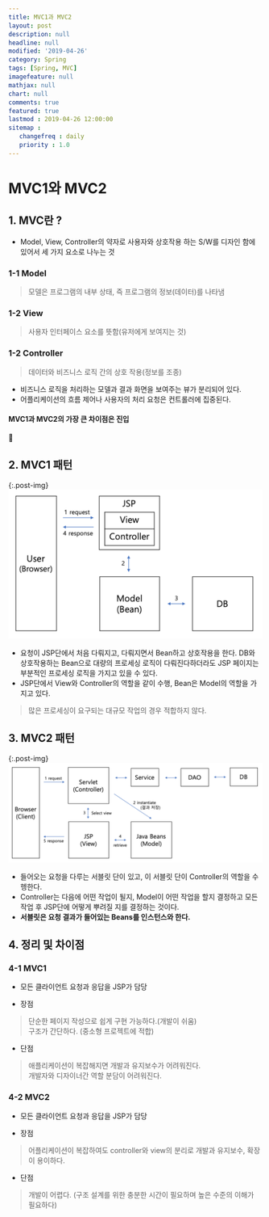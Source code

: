 ```yaml
---
title: MVC1과 MVC2
layout: post
description: null
headline: null
modified: '2019-04-26'
category: Spring
tags: [Spring, MVC]
imagefeature: null
mathjax: null
chart: null
comments: true
featured: true
lastmod : 2019-04-26 12:00:00
sitemap :  
   changefreq : daily
   priority : 1.0
---
```


# MVC1와 MVC2  
  
## 1. MVC란 ?  
  
 - Model, View, Controller의 약자로 사용자와 상호작용 하는 S/W를 디자인 함에 있어서 세 가지 요소로 나누는 것  
  
  
### 1-1 Model
> 모델은 프로그램의 내부 상태, 즉 프로그램의 정보(데이터)를 나타냄 
  
### 1-2 View
> 사용자 인터페이스 요소를 뜻함(유저에게 보여지는 것)  
  
### 1-2 Controller
> 데이터와 비즈니스 로직 간의 상호 작용(정보를 조종)  

- 비즈니스 로직을 처리하는 모델과 결과 화면을 보여주는 뷰가 분리되어 있다.  
- 어플리케이션의 흐름 제어나 사용자의 처리 요청은 컨트롤러에 집중된다.  
  
#### MVC1과 MVC2의 가장 큰 차이점은 **진입**
  
## 2. MVC1 패턴

{:.post-img}
![MVC1](/images/post/mvc1.png) 

 - 요청이 JSP단에서 처음 다뤄지고, 다뤄지면서 Bean하고 상호작용을 한다. DB와 상호작용하는 Bean으로 대량의 프로세싱 로직이 다뤄진다하더라도 JSP 페이지는 부분적인 프로세싱 로직을 가지고 있을 수 있다. 
 - JSP단에서 View와 Controller의 역할을 같이 수행, Bean은 Model의 역할을 가지고 있다.

> 많은 프로세싱이 요구되는 대규모 작업의 경우 적합하지 않다.

## 3. MVC2 패턴

{:.post-img}
![MVC2](/images/post/mvc2.png) 

 - 들어오는 요청을 다루는 서블릿 단이 있고, 이 서블릿 단이 Controller의 역할을 수헹한다. 
 - Controller는 다음에 어떤 작업이 될지, Model이 어떤 작업을 할지 결정하고 모든 작업 후 JSP단에 어떻게 뿌려질 지를 결정하는 것이다.
 - **서블릿은 요청 결과가 들어있는 Beans를 인스턴스와 한다.**
  
  
## 4. 정리 및 차이점  
  
### 4-1 MVC1

- 모든 클라이언트 요청과 응답을 JSP가 담당

- 장점  
> 단순한 페이지 작성으로 쉽게 구현 가능하다.(개발이 쉬움)  
> 구조가 간단하다. (중소형 프로젝트에 적합)  
- 단점  
> 애플리케이션이 복잡해지면 개발과 유지보수가 어려워진다.  
> 개발자와 디자이너간 역할 분담이 어려워진다.  
  
### 4-2 MVC2
  
- 모든 클라이언트 요청과 응답을 JSP가 담당  
  
- 장점  
> 어플리케이션이 복잡하여도 controller와 view의 분리로 개발과 유지보수, 확장이 용이하다.  
- 단점  
> 개발이 어렵다. (구조 설계를 위한 충분한 시간이 필요하며 높은 수준의 이해가 필요하다)  
